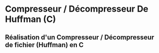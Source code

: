 # Compresseur / Décompresseur De Huffman (C)
Réalisation d'un Compresseur / Décompresseur de fichier (Huffman) en C
----
